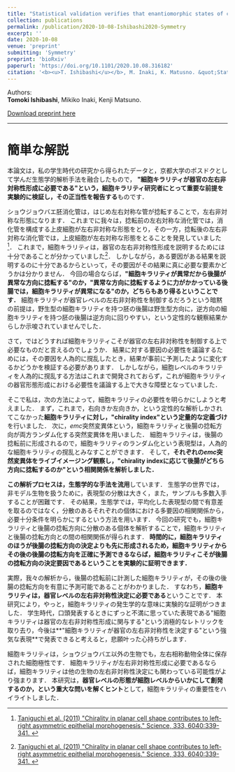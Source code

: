```yaml
---
title: "Statistical validation verifies that enantiomorphic states of cell chirality are determinant dictating the left- or right-handed direction of the hindgut rotation in *Drosophila*"
collection: publications
permalink: /publication/2020-10-08-Ishibashi2020-Symmetry
excerpt: ''
date: 2020-10-08
venue: 'preprint'
submitting: 'Symmetry'
preprint: 'bioRxiv'
paperurl: 'https://doi.org/10.1101/2020.10.08.316182'
citation: '<b><u>T. Ishibashi</u></b>, M. Inaki, K. Matusno. &quot;Statistical validation verifies that enantiomorphic states of cell chirality are determinant dictating the left- or right-handed direction of the hindgut rotation in <i>Drosophila</i>.&quot; <i>bioRxiv</i>, <b>preprint</b>.'
---
```


Authors:  
**Tomoki Ishibashi**, Mikiko Inaki, Kenji Matsuno.

[Download preprint here](https://www.biorxiv.org/content/10.1101/2020.10.08.316182v1.full.pdf)

---

# 簡単な解説

本論文は，私の学生時代の研究から得られたデータと，京都大学のポスドクとして学んだ生態学的解析手法を融合したもので，
**"細胞キラリティが器官の左右非対称性形成に必要である"という，細胞キラリティ研究者にとって重要な前提を実験的に検証し，その正当性を報告する**ものです．

ショウジョウバエ胚消化管は，はじめ左右対称な管が捻転することで，左右非対称な形態になります．
これまでに我々は，捻転前の左右対称な消化管では，消化管を構成する上皮細胞が左右非対称な形態をとり，その一方，捻転後の左右非対称な消化管では，上皮細胞が左右対称な形態をとることを発見していました[^1]．
これまで，細胞キラリティは，器官の左右非対称性形成を説明するためには十分であることが分かっていました[^1]．
しかしながら，ある要因がある結果を説明するのに十分であるからといって，その要因がその結果に真に必要な要素かどうかは分かりません．
今回の場合ならば，**"細胞キラリティが異常だから後腸が異常な方向に捻転する"のか，"異常な方向に捻転するように力がかかっている後腸では，細胞キラリティが異常になる"のか，どちらもあり得るということです．**
細胞キラリティが器官レベルの左右非対称性を制御するだろうという暗黙の前提は，野生型の細胞キラリティを持つ胚の後腸は野生型方向に，逆方向の細胞キラリティを持つ胚の後腸は逆方向に回りやすい，という定性的な観察結果からしか示唆されていませんでした．

さて，ではどうすれば細胞キラリティこそが器官の左右非対称性を制御する上で必要なものだと言えるのでしょうか．
結果に対する要因の必要性を議論するためには，その要因を人為的に撹乱したとき，結果が事前に予測したように変化するかどうかを検証する必要があります．
しかしながら，細胞レベルのキラリティを人為的に撹乱する方法はこれまで開発されておらず，これが細胞キラリティの器官形態形成における必要性を議論する上で大きな障壁となっていました．

そこで私は，次の方法によって，細胞キラリティの必要性を明らかにしようと考えました．
まず，これまで，右向きか左向きか，という定性的な解析しかされてこなかった**細胞キラリティに対し，"chirality index"という定量的な定義づけ**を行いました．
次に，*emc*突然変異体という，細胞キラリティと後腸の捻転方向が両方ランダム化する突然変異体を用いました．
細胞キラリティは，後腸の捻転前に形成されるので，細胞キラリティのランダム化という表現型は，人為的な細胞キラリティの撹乱とみなすことができます．
そして，**それぞれの*emc*突然変異体をライブイメージング観察し，"chirality indexに応じて後腸がどちら方向に捻転するのか"という相関関係を解析しました．**

**この解析プロセスは，生態学的な手法を流用**しています．
生態学の世界では，非モデル生物を扱うために，表現型の分散は大きく，また，サンプルも多数入手することが困難です．
その結果，生態学では，平均化した表現型の間で有意差を取るのではなく，分散のあるそれぞれの個体における多要因の相関関係から，必要十分条件を明らかにするという方法を用います．
今回の研究でも，細胞キラリティと後腸の捻転方向に分散のある個体を解析することで，細胞キラリティと後腸の捻転方向との間の相関関係が得られます．
**時間的に，細胞キラリティのほうが後腸の捻転方向の決定よりも先に形成されるため，細胞キラリティからその後の後腸の捻転方向を正確に予測できるならば，細胞キラリティこそが後腸の捻転方向の決定要因であるということを実験的に証明できます．**

実際，我々の解析から，後腸の捻転前に計測した細胞キラリティが，その後の後腸の捻転方向を有意に予測可能であることがわかりました．
すなわち，**細胞キラリティは，器官レベルの左右非対称性決定に必要である**ということです．
本研究により，やっと，細胞キラリティの発生学的な意味に実験的な証明がつきました．
学生時代，口頭発表するときにずっと不満に思っていた表現である"細胞キラリティは器官の左右非対称性形成に関与する"という消極的なレトリックを取り去り，今後は**"細胞キラリティが器官の左右非対称性を決定する"という強気な表現**で発表できると考えると，悲願叶った心持ちがします．

細胞キラリティは，ショウジョウバエ以外の生物でも，左右相称動物全体に保存された細胞極性です．
細胞キラリティが左右非対称性形成に必要であるならば，細胞キラリティは他の生物の左右非対称性決定にも関わっている可能性がより強まります．
本研究は，**器官レベルの形態が細胞レベルからいかにして創発するのか，という重大な問いを解くヒント**として，細胞キラリティの重要性をハイライトしました．

[^1]: [Taniguchi et al. (2011) "Chirality in planar cell shape contributes to left-right asymmetric epithelial morphogenesis." Science, 333, 6040:339-341. ](https://science.sciencemag.org/content/333/6040/339.long)
